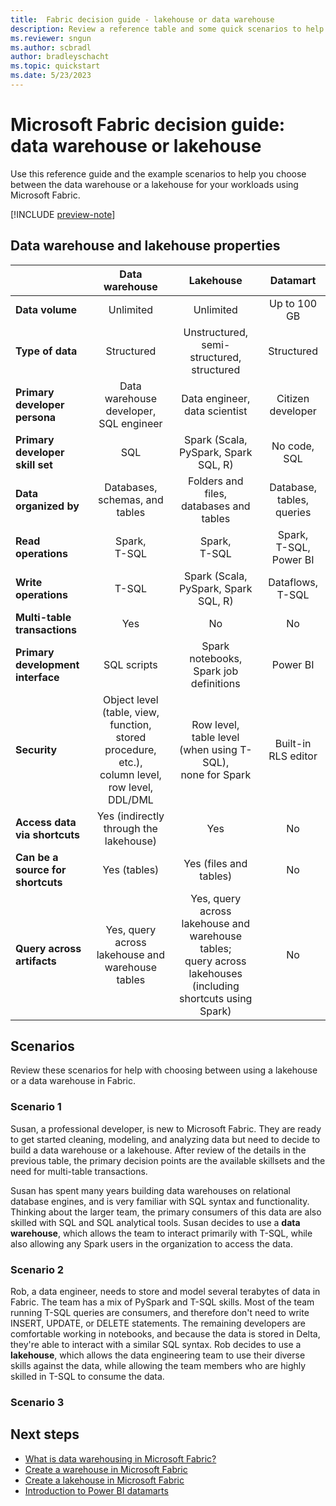 ```yaml
---
title:  Fabric decision guide - lakehouse or data warehouse
description: Review a reference table and some quick scenarios to help in choosing whether to use a data warehouse or a lakehouse for your data in Fabric.
ms.reviewer: sngun
ms.author: scbradl
author: bradleyschacht
ms.topic: quickstart
ms.date: 5/23/2023
---
```


# Microsoft Fabric decision guide: data warehouse or lakehouse

Use this reference guide and the example scenarios to help you choose between the data warehouse or a lakehouse for your workloads using Microsoft Fabric.

[!INCLUDE [preview-note](../includes/preview-note.md)]

## Data warehouse and lakehouse properties

| | **Data warehouse** | **Lakehouse** | **Datamart**  |
|---|:---:|:---:|:---:|
| **Data volume** | Unlimited | Unlimited |Up to 100 GB|
| **Type of data** | Structured | Unstructured,<br>semi-structured,<br>structured |Structured|
| **Primary developer persona** | Data warehouse developer,<br>SQL engineer | Data engineer,<br>data scientist |Citizen developer|
| **Primary developer skill set** | SQL | Spark (Scala, PySpark, Spark SQL, R) |No code, SQL|
| **Data organized by** | Databases, schemas, and tables | Folders and files,<br>databases and tables |Database, tables, queries|
| **Read operations** | Spark,<br>T-SQL | Spark,<br>T-SQL |Spark,<BR>T-SQL,<BR>Power BI|
| **Write operations** | T-SQL | Spark (Scala, PySpark, Spark SQL, R) |Dataflows, T-SQL|
| **Multi-table transactions** | Yes | No |No|
| **Primary development interface** | SQL scripts | Spark notebooks,<br>Spark job definitions | Power BI |
| **Security** | Object level (table, view, function, stored procedure, etc.),<br>column level,<br>row level,<br>DDL/DML | Row level,<br>table level (when using T-SQL),<br>none for Spark | Built-in RLS editor|
| **Access data via shortcuts** | Yes (indirectly through the lakehouse) | Yes | No|
| **Can be a source for shortcuts** | Yes (tables) | Yes (files and tables) | No|
| **Query across artifacts** | Yes, query across lakehouse and warehouse tables | Yes, query across lakehouse and warehouse tables;<br>query across lakehouses (including shortcuts using Spark) | No|

## Scenarios

Review these scenarios for help with choosing between using a lakehouse or a data warehouse in Fabric.

### Scenario 1

Susan, a professional developer, is new to Microsoft Fabric. They are ready to get started cleaning, modeling, and analyzing data but need to decide to build a data warehouse or a lakehouse. After review of the details in the previous table, the primary decision points are the available skillsets and the need for multi-table transactions.

Susan has spent many years building data warehouses on relational database engines, and is very familiar with SQL syntax and functionality. Thinking about the larger team, the primary consumers of this data are also skilled with SQL and SQL analytical tools. Susan decides to use a **data warehouse**, which allows the team to interact primarily with T-SQL, while also allowing any Spark users in the organization to access the data.

### Scenario 2

Rob, a data engineer, needs to store and model several terabytes of data in Fabric. The team has a mix of PySpark and T-SQL skills. Most of the team running T-SQL queries are consumers, and therefore don't need to write INSERT, UPDATE, or DELETE statements. The remaining developers are comfortable working in notebooks, and because the data is stored in Delta, they're able to interact with a similar SQL syntax. Rob decides to use a **lakehouse**, which allows the data engineering team to use their diverse skills against the data, while allowing the team members who are highly skilled in T-SQL to consume the data.

### Scenario 3



## Next steps

- [What is data warehousing in Microsoft Fabric?](../data-warehouse/data-warehousing.md)
- [Create a warehouse in Microsoft Fabric](../data-warehouse/create-warehouse.md)
- [Create a lakehouse in Microsoft Fabric](../data-engineering/create-lakehouse.md)
- [Introduction to Power BI datamarts](/power-bi/transform-model/datamarts/datamarts-overview)